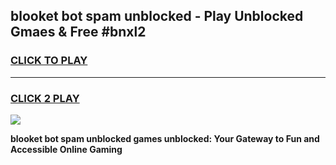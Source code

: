 
## blooket bot spam unblocked - Play Unblocked Gmaes & Free #bnxl2
<h3>
<a href="https://news.freeplayer.one?title=blooket_bot_spam_unblocked&ref=24F">CLICK TO PLAY</a></h3>
<hr>

<h3>
<a href="https://news.freeplayer.one?title=blooket_bot_spam_unblocked&ref=24F">CLICK 2 PLAY</a>
  
</h3>

<a href="https://news.freeplayer.one?title=blooket_bot_spam_unblocked&ref=24F/"><img src="https://clearcache.store/games.png"></a>


**blooket bot spam unblocked games unblocked: Your Gateway to Fun and Accessible Online Gaming**
